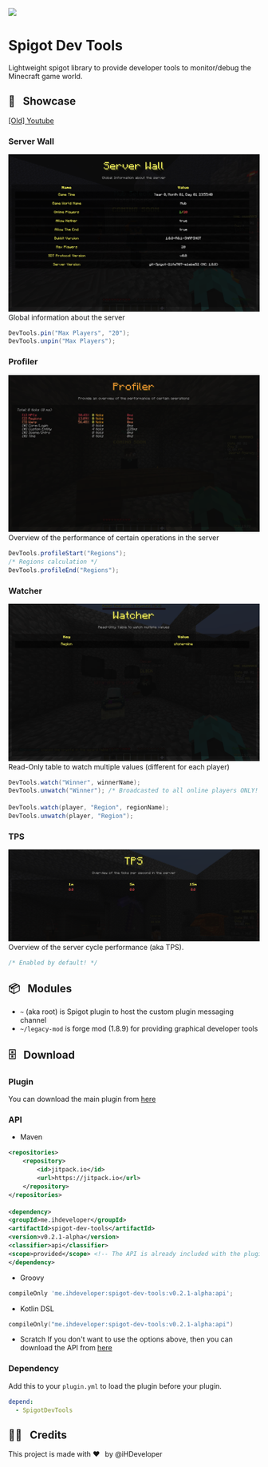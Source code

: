 [![](https://jitpack.io/v/iHDeveloper/spigot-dev-tools.svg)](https://jitpack.io/#iHDeveloper/spigot-dev-tools)
# Spigot Dev Tools
Lightweight spigot library to provide developer tools to monitor/debug the Minecraft game world.

## 🌃⠀Showcase
[[Old] Youtube](https://youtu.be/BXlPDq4DVlw)

### Server Wall
![Server Wall](./img/server-wall.png)
Global information about the server
```java
DevTools.pin("Max Players", "20");
DevTools.unpin("Max Players");
```

### Profiler
![Profiler](./img/profiler.png)
Overview of the performance of certain operations in the server
```java
DevTools.profileStart("Regions");
/* Regions calculation */
DevTools.profileEnd("Regions");
```

### Watcher
![Watcher](./img/watcher.png)
Read-Only table to watch multiple values (different for each player)
```java
DevTools.watch("Winner", winnerName);
DevTools.unwatch("Winner"); /* Broadcasted to all online players ONLY! */

DevTools.watch(player, "Region", regionName);
DevTools.unwatch(player, "Region");
```

### TPS
![TPS](./img/tps.png)
Overview of the server cycle performance (aka TPS).
```java
/* Enabled by default! */
```

## 📦⠀Modules
- `~` (aka root) is Spigot plugin to host the custom plugin messaging channel
- `~/legacy-mod` is forge mod (1.8.9) for providing graphical developer tools

## 🗄⠀Download
### Plugin
You can download the main plugin from [here](https://github.com/iHDeveloper/spigot-dev-tools/releases/tag/v0.2.1-alpha)
### API
- Maven
```xml
<repositories>
    <repository>
        <id>jitpack.io</id>
        <url>https://jitpack.io</url>
    </repository>
</repositories>

<dependency>
<groupId>me.ihdeveloper</groupId>
<artifactId>spigot-dev-tools</artifactId>
<version>v0.2.1-alpha</version>
<classifier>api</classifier>
<scope>provided</scope> <!-- The API is already included with the plugin -->
</dependency>
```

- Groovy
```groovy
compileOnly 'me.ihdeveloper:spigot-dev-tools:v0.2.1-alpha:api';
```

- Kotlin DSL
```kotlin
compileOnly("me.ihdeveloper:spigot-dev-tools:v0.2.1-alpha:api")
```

- Scratch
  If you don't want to use the options above, then you can download the API from [here](https://github.com/iHDeveloper/spigot-dev-tools/releases/tag/v0.2.1-alpha)

### Dependency
Add this to your `plugin.yml` to load the plugin before your plugin.
```yml
depend:
  - SpigotDevTools
```

## 👨‍💻⠀Credits
This project is made with ❤️⠀by @iHDeveloper
